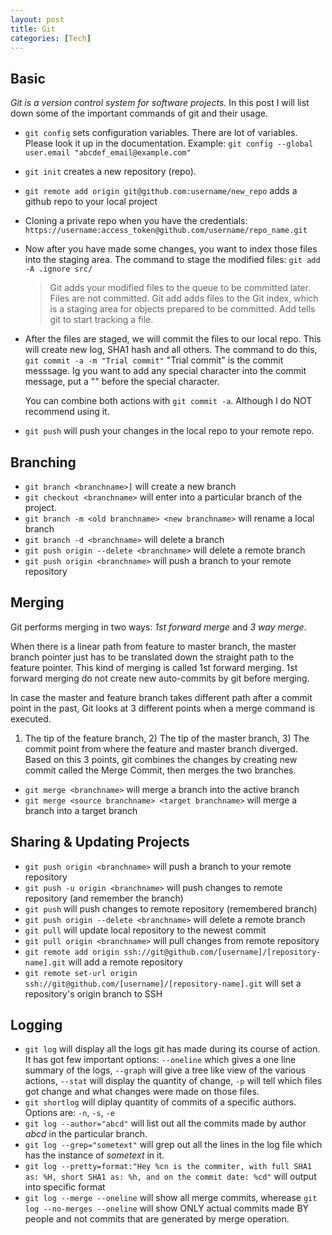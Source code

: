 ```yaml
---
layout: post
title: Git
categories: [Tech] 
---
```


## Basic

*Git is a version control system for software projects.* In this post I will list down some of the important commands of git and their usage.

- `git config` sets configuration variables. There are lot of variables. Please look it up in the documentation. 
   Example: `git config --global user.email "abcdef_email@example.com"`

- `git init` creates a new repository (repo).
- `git remote add origin git@github.com:username/new_repo` adds a github repo to your local project 


- Cloning a private repo when you have the credentials:
  `https://username:access_token@github.com/username/repo_name.git` 

- Now after you have made some changes, you want to index those files into the staging area. The command to stage the modified files:
  `git add -A .ignore src/`

  > Git adds your modified files to the queue to be committed later. Files are not committed. Git add adds files to the Git index, which is a staging area for objects prepared to be committed. Add tells git to start tracking a file.

- After the files are staged, we will commit the files to our local repo. This will create new log, SHA1 hash and all others. The command to do this,
  `git commit -a -m "Trial commit"`
  "Trial commit" is the commit messsage. Ig you want to add any special character into the commit message, put a "\" before the special character.

  You can combine both actions with `git commit -a`. Although I do NOT recommend using it.

- `git push` will push your changes in the local repo to your remote repo.


## Branching

- `git branch <branchname>]` will create a new branch
- `git checkout <branchname>` will enter into a particular branch of the project. 
- `git branch -m <old branchname> <new branchname>` will rename a local branch 
- `git branch -d <branchname>` will delete a branch
- `git push origin --delete <branchname>` will delete a remote branch
- `git push origin <branchname>` will push a branch to your remote repository

## Merging

Git performs merging in two ways: *1st forward merge* and *3 way merge*.

When there is a linear path from feature to master branch, the master branch pointer just has to be translated down the straight path to the feature pointer. This kind of merging is called 1st forward merging. 1st forward merging do not create new auto-commits by git before merging.

In case the master and feature branch takes different path after a commit point in the past, Git looks at 3 different points when a merge command is executed. 
1) The tip of the feature branch, 2) The tip of the master branch, 3) The commit point from where the feature and master branch diverged. Based on this 3 points, git combines the changes by creating new commit called the Merge Commit, then merges the two branches.

- `git merge <branchname>` will merge a branch into the active branch 
- `git merge <source branchname> <target branchname>` will merge a branch into a target branch


## Sharing & Updating Projects

- `git push origin <branchname>` will push a branch to your remote repository 
- `git push -u origin <branchname>` will push changes to remote repository (and remember the branch) 
- `git push` will push changes to remote repository (remembered branch) 
- `git push origin --delete <branchname>` will delete a remote branch 
- `git pull` will update local repository to the newest commit 
- `git pull origin <branchname>` will pull changes from remote repository 
- `git remote add origin ssh://git@github.com/[username]/[repository-name].git` will add a remote repository 
- `git remote set-url origin ssh://git@github.com/[username]/[repository-name].git` will set a repository's origin branch to SSH 


## Logging

- `git log` will display all the logs git has made during its course of action.
 It has got few important options: `--oneline` which gives a one line summary of the logs, `--graph` will give a tree like view of the various actions, `--stat` will display the quantity of change, `-p` will tell which files got change and what changes were made on those files.
- `git shortlog` will diplay quantity of commits of a specific authors. Options are: `-n`, `-s`, `-e`
- `git log --author="abcd"` will list out all the commits made by author *abcd* in the particular branch.
- `git log --grep="sometext"` will grep out all the lines in the log file which has the instance of *sometext* in it.
- `git log --pretty=format:"Hey %cn is the commiter, with full SHA1 as: %H, short SHA1 as: %h, and on the commit date: %cd"` will output into specific format
- `git log --merge --oneline` will show all merge commits, wherease `git log --no-merges --oneline` will show ONLY actual commits made BY people and not commits that are generated by merge operation.
